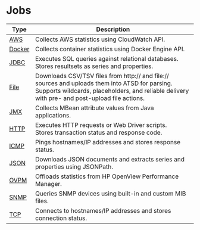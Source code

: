 # Jobs

**Type** | **Description**
----- | -----
[AWS](aws.md) | Collects AWS statistics using CloudWatch API.
[Docker](docker.md) | Collects container statistics using Docker Engine API.
[JDBC](jdbc.md) | Executes SQL queries against relational databases.<br>Stores resultsets as series and properties.
[File](file.md) | Downloads CSV/TSV files from http:// and file:// sources and uploads them into ATSD for parsing.<br>Supports wildcards, placeholders, and reliable delivery with pre- and post-upload file actions.
[JMX](jmx.md) | Collects MBean attribute values from Java applications.
[HTTP](http.md) | Executes HTTP requests or Web Driver scripts. <br>Stores transaction status and response code.
[ICMP](icmp.md) | Pings hostnames/IP addresses and stores response status.
[JSON](json.md) | Downloads JSON documents and extracts series and properties using JSONPath.
[OVPM](ovpm.md) | Offloads statistics from HP OpenView Performance Manager.
[SNMP](snmp.md) | Queries SNMP devices using built-in and custom MIB files.
[TCP](tcp.md) | Connects to hostnames/IP addresses and stores connection status.
